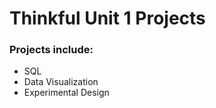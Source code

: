 # Thinkful Unit 1 Projects

### Projects include: 
* SQL
* Data Visualization
* Experimental Design
